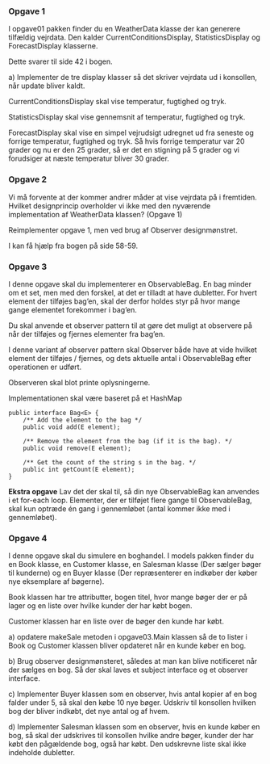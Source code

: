 ### Opgave 1

I opgave01 pakken finder du en WeatherData klasse der kan generere tilfældig vejrdata.
Den kalder CurrentConditionsDisplay, StatisticsDisplay og ForecastDisplay klasserne.

Dette svarer til side 42 i bogen. 

a) Implementer de tre display klasser så det skriver vejrdata ud i konsollen, når update bliver kaldt.

CurrentConditionsDisplay skal vise temperatur, fugtighed og tryk.

StatisticsDisplay skal vise gennemsnit af temperatur, fugtighed og tryk.

ForecastDisplay skal vise en simpel vejrudsigt udregnet ud fra seneste og forrige temperatur, fugtighed og tryk.
Så hvis forrige temperatur var 20 grader og nu er den 25 grader, så er det en stigning på 5 grader og vi forudsiger at næste temperatur bliver 30 grader.

### Opgave 2

Vi må forvente at der kommer andrer måder at vise vejrdata på i fremtiden.
Hvilket designprincip overholder vi ikke med den nyværende implementation af WeatherData klassen? (Opgave 1)

Reimplementer opgave 1, men ved brug af Observer designmønstret.

I kan få hjælp fra bogen på side 58-59.

### Opgave 3

I denne opgave skal du implementerer en ObservableBag. En bag minder om et set, men med
den forskel, at det er tilladt at have dubletter. For hvert element der tilføjes bag’en, skal der
derfor holdes styr på hvor mange gange elementet forekommer i bag’en.

Du skal anvende et observer pattern til at gøre det muligt at observere på når der tilføjes og
fjernes elementer fra bag’en. 

I denne variant af observer pattern skal Observer både have at
vide hvilket element der tilføjes / fjernes, og dets aktuelle antal i ObservableBag efter
operationen er udført. 

Observeren skal blot printe oplysningerne.

Implementationen skal være baseret på et HashMap


    public interface Bag<E> {
        /** Add the element to the bag */
        public void add(E element);

        /** Remove the element from the bag (if it is the bag). */
        public void remove(E element);

        /** Get the count of the string s in the bag. */
        public int getCount(E element);
    }

<b>Ekstra opgave</b> Lav det der skal til, så din nye ObservableBag kan anvendes i et for-each loop. Elementer, der
er tilføjet flere gange til ObservableBag, skal kun optræde én gang i gennemløbet (antal
kommer ikke med i gennemløbet).

### Opgave 4

I denne opgave skal du simulere en boghandel. I models pakken finder du en Book klasse, en Customer klasse, en Salesman klasse (Der sælger bøger til kunderne) og en Buyer klasse (Der repræsenterer en indkøber der køber nye eksemplare af bøgerne).

Book klassen har tre attributter, bogen titel, hvor mange bøger der er på lager og en liste over hvilke kunder der har købt bogen. 

Customer klassen har en liste over de bøger den kunde har købt. 

a) opdatere makeSale metoden i opgave03.Main klassen så de to lister i Book og Customer klassen bliver opdateret når en kunde køber en bog.

b) Brug observer designmønsteret, således at man kan blive notificeret når der sælges en bog. Så der skal laves et subject interface og et observer interface.

c) Implementer Buyer klassen som en observer, hvis antal kopier af en bog falder under 5, så skal den købe 10 nye bøger. Udskriv til konsollen hvilken bog der bliver indkøbt, det nye antal og af hvem.

d) Implementer Salesman klassen som en observer, hvis en kunde køber en bog, så skal der udskrives til konsollen hvilke andre bøger, kunder der har købt den pågældende bog, også har købt. Den udskrevne liste skal ikke indeholde dubletter.